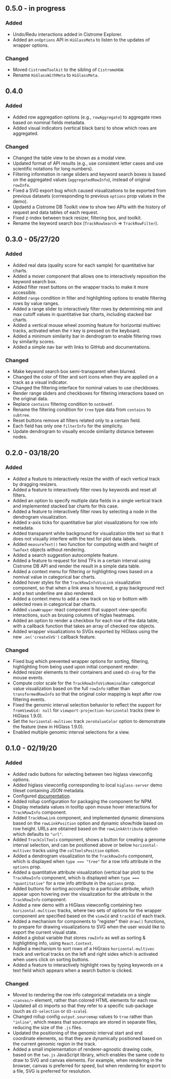 ## 0.5.0 - in progress

### Added
- Undo/Redu interactions added in Cistrome Explorer.
- Added an `onOptions` API in `HiGlassMeta` to listen to the updates of wrapper options.

### Changed
- Moved `CistromeToolkit` to the sibling of `CistromeHGW`.
- Rename `HiGlassWithMeta` to `HiGlassMeta`.

## 0.4.0

### Added
- Added row aggregation options (e.g., `rowAggregate`) to aggregate rows based on nominal fields metadata.
- Added visual indicators (vertical black bars) to show which rows are aggregated.

### Changed
- Changed the table view to be shown as a modal view.
- Updated format of API results (e.g., use consistent letter cases and use scientific notations for long numbers).
- Filtering information in range sliders and keyword search boxes is based on the aggregated values (`aggregatedRowInfo`), instead of original `rowInfo`.
- Fixed a SVG export bug which caused visualizations to be exported from previous datasets (corresponding to previous `options` prop values in the demo).
- Updaetd a Cistrome DB Toolkit view to show two APIs with the history of request and data tables of each request.
- Fixed z-index between track resizer, filtering box, and toolkit.
- Rename the keyword search box (`TrackRowSearch` => `TrackRowFilter`).

## 0.3.0 - 05/27/20

### Added
- Added real data (quality score for each sample) for quantitative bar charts.
- Added a mover component that allows one to interactively reposition the keyword search box.
- Added filter reset buttons on the wrapper tracks to make it more accessible.
- Added `range` condition in filter and highlighting options to enable filtering rows by value ranges.
- Added a range slider to interactively filter rows by determining min and max cutoff values in quantitative bar charts, including stacked bar charts.
- Added a vertical mouse wheel zooming feature for horizontal multivec tracks, activated when the `Y` key is pressed on the keyboard.
- Added a minimum similarity bar in dendrogram to enable filtering rows by similarity scores.
- Added a simple nav bar with links to GitHub and documentations.

### Changed
- Make keyword search box semi-transparent when blurred.
- Changed the color of filter and sort icons when they are applied on a track as a visual indicator.
- Changed the filtering interface for nominal values to use checkboxes.
- Render range sliders and checkboxes for filtering interactions based on the original data.
- Replace `contains` filtering condition to `notOneOf`.
- Rename the filtering condition for `tree` type data from `contains` to `subtree`.
- Reset buttons remove all filters related only to a certain field.
- Each field has only one `filterInfo` for the simplicity.
- Update dendrogram to visually encode similarity distance between nodes.

## 0.2.0 - 03/18/20

### Added
- Added a feature to interactively resize the width of each vertical track by dragging resizers.
- Added a feature to interactively filter rows by keywords and reset all filters.
- Added an option to specify multiple data fields in a single vertical track and implemented stacked bar charts for this case.
- Added a feature to interactively filter rows by selecting a node in the dendrogram visualization.
- Added x-axis ticks for quantitative bar plot visualizations for row info metadata.
- Added transparent white background for visualization title text so that it does not visually interfere with the text for plot data labels.
- Added `measureText()` two function for computing width and height of `TwoText` objects without rendering.
- Added a search suggestion autocomplete feature.
- Added a feature to request for bind TFs in a certain interval using Cistrome DB API and render the result in a simple data table.
- Added a context menu for filtering or highlighting rows based on a nomival value in categorical bar charts.
- Added hover styles for the `TrackRowInfoVisLink` visualization component, so that when a link area is hovered, a gray background rect and a text underline are also rendered.
- Added a context menu to add a new track on top or bottom with selected rows in categorical bar charts.
- Added `viewWrapper` react component that support view-specific interactions, such as brusing columns of higlas heatmaps.
- Added an option to render a checkbox for each row of the data table, with a callback function that takes an array of checked row objects.
- Added wrapper visualizations to SVGs exported by HiGlass using the new `.on('createSVG')` callback feature.

### Changed
- Fixed bug which prevented wrapper options for sorting, filtering, highlighting from being used upon initial component render.
- Added resizer elements to their containers and used `d3-drag` for the mouse events.
- Compute color scale for the `TrackRowInfoVisNominalBar` categorical value visualization based on the full `rowInfo` rather than `transformedRowInfo` so that the original color mapping is kept after row filtering events.
- Fixed the genomic interval selection behavior to reflect the support for `fromViewUid: null` for `viewport-projection-horizontal` tracks (new in HiGlass 1.9.0).
- Set the `horizontal-multivec` track `zeroValueColor` option to demonstrate the feature (new in HiGlass 1.9.0).
- Enabled multiple genomic interval selections for a view.


## 0.1.0 - 02/19/20

### Added
- Added radio buttons for selecting between two higlass viewconfig options.
- Added higlass viewconfig corresponding to local `higlass-server` demo tileset containing JSON metadata.
- Configured [documentation](https://github.com/documentationjs/documentation).
- Added rollup configuration for packaging the component for NPM.
- Display metadata values in tooltip upon mouse hover interactions for `TrackRowInfo` component.
- Added `TrackRowLink` component, and implemented dynamic dimensions based on the `rowLinkPosition` option and dynamic show/hide based on row height. URLs are obtained based on the `rowLinkAttribute` option which defaults to `"url"`.
- Added `TrackColTools` component, shows a button for creating a genome interval selection, and can be positioned above or below `horizontal-multivec` tracks using the `colToolsPosition` option.
- Added a dendrogram visualization to the `TrackRowInfo` component, which is displayed when `type === "tree"` for a row info attribute in the `options` prop.
- Added a quantitative attribute visualization (vertical bar plot) to the `TrackRowInfo` component, which is displayed when `type === "quantitative"` for a row info attribute in the `options` prop.
- Added buttons for sorting according to a particular attribute, which appear upon hovering over the visualization for the attribute in the `TrackRowInfo` component.
- Added a new demo with a HiGlass viewconfig containing two `horizontal-multivec` tracks, where two sets of options for the wrapper component are specified based on the `viewId` and `trackId` of each track.
- Added a mechanism for components to "register" their `draw()` functions, to prepare for drawing visualizations to SVG when the user would like to export the current visual state.
- Added a global variable that stores `rowInfo` as well as sorting & highlighting info, using `React.Context`.
- Added a mechanism to sort rows of a HiGrass `horizontal-multivec` track and vertical tracks on the left and right sides which is activated when users click on sorting buttons.
- Added a feature to interactively highlight rows by typing keywords on a text field which appears when a search button is clicked.

### Changed
- Moved to rendering the row info categorical metadata on a single `<canvas/>` element, rather than colored HTML elements for each row.
- Updated all `d3` imports so that they refer to a specific sub-package (such as `d3-selection` or `d3-scale`).
- Changed rollup config `output.sourcemap` values to `true` rather than `"inline"`, which means that sourcemaps are stored in separate files, reducing the size of the `.js` files.
- Updated the positioning of the genomic interval start and end coordinate elements, so that they are dynamically positioned based on the current genomic region in the track.
- Added a small implementation of renderer-agnostic drawing code, based on the `two.js` JavaScript library, which enables the same code to draw to SVG and canvas elements. For example, when rendering in the browser, canvas is preferred for speed, but when rendering for export to a file, SVG is preferred for resolution.